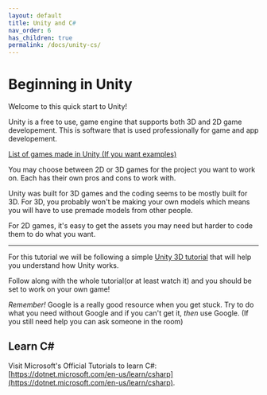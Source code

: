 ```yaml
---
layout: default
title: Unity and C#
nav_order: 6
has_children: true
permalink: /docs/unity-cs/
---
```


# Beginning in Unity

Welcome to this quick start to Unity!

Unity is a free to use, game engine that supports both 3D and 2D game developement. This is software that is used professionally for game and app developement.

[List of games made in Unity (If you want examples)](https://en.wikipedia.org/wiki/List_of_Unity_games)

You may choose between 2D or 3D games for the project you want to work on. Each has their own pros and cons to work with.

Unity was built for 3D games and the coding seems to be mostly built for 3D. For 3D, you probably won't be making your own models which means you will have to use premade models from other people.

For 2D games, it's easy to get the assets you may need but harder to code them to do what you want.

---

For this tutorial we will be following a simple [Unity 3D tutorial](https://www.youtube.com/watch?v=RFlh8pTf4DU&list=PLX2vGYjWbI0Q-s4_lX0h4i2zbZqlg4OfF) that will help you understand how Unity works.

Follow along with the whole tutorial(or at least watch it) and you should be set to work on your own game!

_Remember!_ Google is a really good resource when you get stuck. Try to do what you need without Google and if you can't get it, _then_ use Google. (If you still need help you can ask someone in the room)

## Learn C&#35;

Visit Microsoft's Official Tutorials to learn C#: [https://dotnet.microsoft.com/en-us/learn/csharp](https://dotnet.microsoft.com/en-us/learn/csharp).

